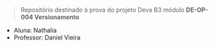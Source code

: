
> Repositório destinado à prova do projeto Deva B3 módulo **DE-OP-004 Versionamento**
- Aluna: Nathalia
- Professor: Daniel Vieira

